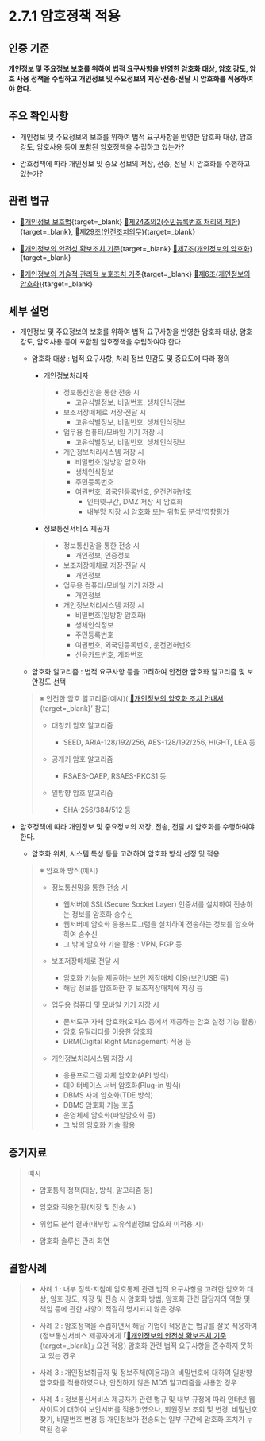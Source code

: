 # 2.7.1 암호정책 적용

## 인증 기준

**개인정보 및 주요정보 보호를 위하여 법적 요구사항을 반영한 암호화 대상, 암호 강도, 암호 사용 정책을 수립하고 개인정보 및 주요정보의 저장·전송·전달 시 암호화를 적용하여야 한다.**

## 주요 확인사항

- 개인정보 및 주요정보의 보호를 위하여 법적 요구사항을 반영한 암호화 대상, 암호강도, 암호사용 등이 포함된 암호정책을 수립하고 있는가?

- 암호정책에 따라 개인정보 및 중요 정보의 저장, 전송, 전달 시 암호화를 수행하고 있는가?

## 관련 법규

- [🔗개인정보 보호법](https://www.law.go.kr/법령/개인정보보호법/(20200805,16930,20200204)/제24조의2 "새 창에서 열기"){target=_blank} [🔗제24조의2(주민등록번호 처리의 제한)](https://www.law.go.kr/법령/개인정보보호법/제24조의2 "새 창에서 열기"){target=_blank}, [🔗제29조(안전조치의무)](https://www.law.go.kr/법령/개인정보보호법/제29조 "새 창에서 열기"){target=_blank}

- [🔗개인정보의 안전성 확보조치 기준](https://www.law.go.kr/행정규칙/(개인정보보호위원회)개인정보의안전성확보조치기준/(2021-2,20210915)/제7조 "새 창에서 열기"){target=_blank} [🔗제7조(개인정보의 암호화)](https://www.law.go.kr/행정규칙/(개인정보보호위원회)개인정보의안전성확보조치기준/제7조 "새 창에서 열기"){target=_blank}

- [🔗개인정보의 기술적·관리적 보호조치 기준](https://www.law.go.kr/행정규칙/(개인정보보호위원회)개인정보의기술적·관리적보호조치기준/(2021-3,20210915)/제6조 "새 창에서 열기"){target=_blank} [🔗제6조(개인정보의 암호화)](https://www.law.go.kr/행정규칙/(개인정보보호위원회)개인정보의기술적·관리적보호조치기준/제6조 "새 창에서 열기"){target=_blank}

## 세부 설명

- 개인정보 및 주요정보의 보호를 위하여 법적 요구사항을 반영한 암호화 대상, 암호강도, 암호사용 등이 포함된 암호정책을 수립하여야 한다.

    - 암호화 대상 : 법적 요구사항, 처리 정보 민감도 및 중요도에 따라 정의

        - 개인정보처리자
        >
        > - 정보통신망을 통한 전송 시
        >     - 고유식별정보, 비밀번호, 생체인식정보
        > - 보조저장매체로 저장·전달 시
        >     - 고유식별정보, 비밀번호, 생체인식정보
        > - 업무용 컴퓨터/모바일 기기 저장 시
        >     - 고유식별정보, 비밀번호, 생체인식정보
        > - 개인정보처리시스템 저장 시
        >     - 비밀번호(일방향 암호화)
        >     - 생체인식정보
        >     - 주민등록번호
        >     - 여권번호, 외국인등록번호, 운전면허번호
        >         - 인터넷구간, DMZ 저장 시 암호화
        >         - 내부망 저장 시 암호화 또는 위험도 분석/영향평가

        - 정보통신서비스 제공자
        >
        > - 정보통신망을 통한 전송 시
        >     - 개인정보, 인증정보
        > - 보조저장매체로 저장·전달 시
        >     - 개인정보
        > - 업무용 컴퓨터/모바일 기기 저장 시
        >     - 개인정보
        > - 개인정보처리시스템 저장 시
        >     - 비밀번호(일방향 암호화)
        >     - 생체인식정보
        >     - 주민등록번호
        >     - 여권번호, 외국인등록번호, 운전면허번호
        >     - 신용카드번호, 계좌번호

    - 암호화 알고리즘 : 법적 요구사항 등을 고려하여 안전한 암호화 알고리즘 및 보안강도 선택
    >
    > ※ 안전한 암호 알고리즘(예시)(ʻ[🔗개인정보의 암호화 조치 안내서](https://pipc.go.kr/np/cop/bbs/selectBoardArticle.do?bbsId=BS217&mCode=D010030000&nttId=7041 "새 창에서 열기"){target=_blank}ʼ 참고)
    >
    > - 대칭키 암호 알고리즘
    >     - SEED, ARIA-128/192/256, AES-128/192/256, HIGHT, LEA 등
    >
    > - 공개키 암호 알고리즘
    >     - RSAES-OAEP, RSAES-PKCS1 등
    >
    > - 일방향 암호 알고리즘
    >     - SHA-256/384/512 등

- 암호정책에 따라 개인정보 및 중요정보의 저장, 전송, 전달 시 암호화를 수행하여야 한다.

    - 암호화 위치, 시스템 특성 등을 고려하여 암호화 방식 선정 및 적용
    >
    > ※ 암호화 방식(예시)
    >
    > - 정보통신망을 통한 전송 시
    >     - 웹서버에 SSL(Secure Socket Layer) 인증서를 설치하여 전송하는 정보를 암호화 송수신
    >     - 웹서버에 암호화 응용프로그램을 설치하여 전송하는 정보를 암호화하여 송수신
    >     - 그 밖에 암호화 기술 활용 : VPN, PGP 등
    >
    > - 보조저장매체로 전달 시
    >     - 암호화 기능을 제공하는 보안 저장매체 이용(보안USB 등)
    >     - 해당 정보를 암호화한 후 보조저장매체에 저장 등
    >
    > - 업무용 컴퓨터 및 모바일 기기 저장 시
    >     - 문서도구 자체 암호화(오피스 등에서 제공하는 암호 설정 기능 활용)
    >     - 암호 유틸리티를 이용한 암호화
    >     - DRM(Digital Right Management) 적용 등
    >
    > - 개인정보처리시스템 저장 시
    >     - 응용프로그램 자체 암호화(API 방식)
    >     - 데이터베이스 서버 암호화(Plug-in 방식)
    >     - DBMS 자체 암호화(TDE 방식)
    >     - DBMS 암호화 기능 호출
    >     - 운영체제 암호화(파일암호화 등)
    >     - 그 밖의 암호화 기술 활용

## 증거자료

> 예시
>
> - 암호통제 정책(대상, 방식, 알고리즘 등)
>
> - 암호화 적용현황(저장 및 전송 시)
>
> - 위험도 분석 결과(내부망 고유식별정보 암호화 미적용 시)
>
> - 암호화 솔루션 관리 화면

## 결함사례

> - 사례 1 : 내부 정책·지침에 암호통제 관련 법적 요구사항을 고려한 암호화 대상, 암호 강도, 저장 및 전송 시 암호화 방법, 암호화 관련 담당자의 역할 및 책임 등에 관한 사항이 적절히 명시되지 않은 경우
>
> - 사례 2 : 암호정책을 수립하면서 해당 기업이 적용받는 법규를 잘못 적용하여(정보통신서비스 제공자에게 ｢[🔗개인정보의 안전성 확보조치 기준](https://www.law.go.kr/행정규칙/(개인정보보호위원회)개인정보의안전성확보조치기준/(2021-2,20210915)/제7조 "새 창에서 열기"){target=_blank}｣ 요건 적용) 암호화 관련 법적 요구사항을 준수하지 못하고 있는 경우
>
> - 사례 3 : 개인정보취급자 및 정보주체(이용자)의 비밀번호에 대하여 일방향 암호화를 적용하였으나, 안전하지 않은 MD5 알고리즘을 사용한 경우
>
> - 사례 4 : 정보통신서비스 제공자가 관련 법규 및 내부 규정에 따라 인터넷 웹사이트에 대하여 보안서버를 적용하였으나, 회원정보 조회 및 변경, 비밀번호 찾기, 비밀번호 변경 등 개인정보가 전송되는 일부 구간에 암호화 조치가 누락된 경우
